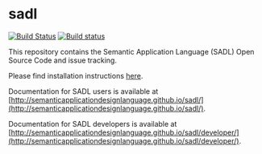 sadl
====

[![Build Status](https://travis-ci.org/crapo/sadlos2.svg?branch=development)](https://travis-ci.org/crapo/sadlos2)
[![Build status](https://ci.appveyor.com/api/projects/status/293aewek023j2hom/branch/development?svg=true)](https://ci.appveyor.com/project/crapo/sadlos2/branch/development)

This repository contains the Semantic Application Language (SADL) Open Source Code and issue tracking.

Please find installation instructions [here](http://semanticapplicationdesignlanguage.github.io/sadl/InstallSadlIde.html). 

Documentation for SADL users is available at [http://semanticapplicationdesignlanguage.github.io/sadl/](http://semanticapplicationdesignlanguage.github.io/sadl/).

Documentation for SADL developers is available at [http://semanticapplicationdesignlanguage.github.io/sadl/developer/](http://semanticapplicationdesignlanguage.github.io/sadl/developer/).
